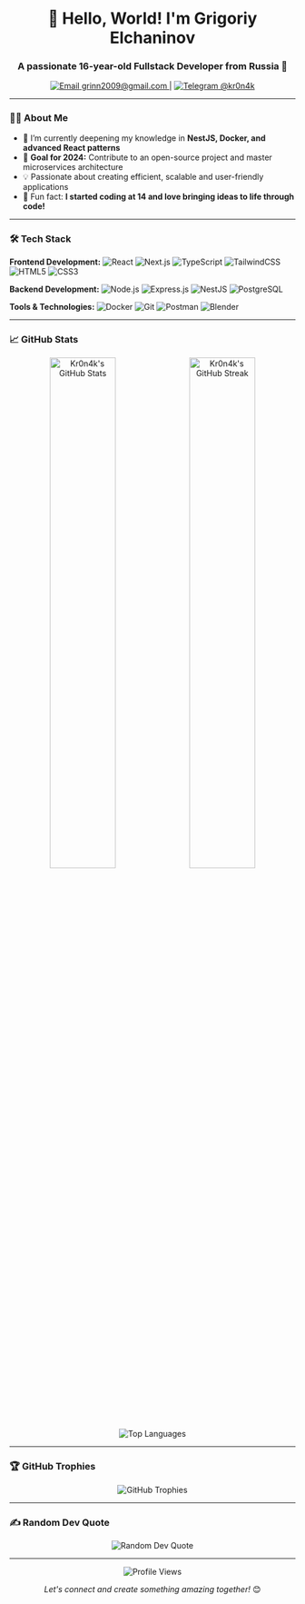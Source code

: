 <h1 align="center">👋 Hello, World! I'm Grigoriy Elchaninov</h1>
<h3 align="center">A passionate 16-year-old Fullstack Developer from Russia 🚀</h3>

<p align="center">
  <!-- Gmail - Вариант 1 -->
  <a href="mailto:grinn2009@gmail.com">
    <img src="https://img.shields.io/badge/Gmail-D14836?style=for-the-badge&logo=gmail&logoColor=white&link=mailto:grinn2009@gmail.com" alt="Email"/>
    grinn2009@gmail.com
  </a>
  <span> | </span>
  <!-- Telegram - Вариант 1 -->
  <a href="https://t.me/kr0n4k">
    <img src="https://img.shields.io/badge/Telegram-2CA5E0?style=for-the-badge&logo=telegram&logoColor=white" alt="Telegram"/>
    @kr0n4k
  </a>
</p>

---

### 👨‍💻 About Me

- 🌱 I’m currently deepening my knowledge in **NestJS, Docker, and advanced React patterns**
- 🎯 **Goal for 2024:** Contribute to an open-source project and master microservices architecture
- 💡 Passionate about creating efficient, scalable and user-friendly applications
- 🎨 Fun fact: **I started coding at 14 and love bringing ideas to life through code!**

---

### 🛠️ Tech Stack

**Frontend Development:**
![React](https://img.shields.io/badge/React-20232A?style=for-the-badge&logo=react&logoColor=61DAFB)
![Next.js](https://img.shields.io/badge/Next.js-000000?style=for-the-badge&logo=next.js&logoColor=white)
![TypeScript](https://img.shields.io/badge/TypeScript-007ACC?style=for-the-badge&logo=typescript&logoColor=white)
![TailwindCSS](https://img.shields.io/badge/Tailwind_CSS-38B2AC?style=for-the-badge&logo=tailwind-css&logoColor=white)
![HTML5](https://img.shields.io/badge/HTML5-E34F26?style=for-the-badge&logo=html5&logoColor=white)
![CSS3](https://img.shields.io/badge/CSS3-1572B6?style=for-the-badge&logo=css3&logoColor=white)

**Backend Development:**
![Node.js](https://img.shields.io/badge/Node.js-339933?style=for-the-badge&logo=nodedotjs&logoColor=white)
![Express.js](https://img.shields.io/badge/Express.js-000000?style=for-the-badge&logo=express&logoColor=white)
![NestJS](https://img.shields.io/badge/NestJS-E0234E?style=for-the-badge&logo=nestjs&logoColor=white)
![PostgreSQL](https://img.shields.io/badge/PostgreSQL-316192?style=for-the-badge&logo=postgresql&logoColor=white)

**Tools & Technologies:**
![Docker](https://img.shields.io/badge/Docker-2496ED?style=for-the-badge&logo=docker&logoColor=white)
![Git](https://img.shields.io/badge/Git-F05032?style=for-the-badge&logo=git&logoColor=white)
![Postman](https://img.shields.io/badge/Postman-FF6C37?style=for-the-badge&logo=postman&logoColor=white)
![Blender](https://img.shields.io/badge/Blender-F5792A?style=for-the-badge&logo=blender&logoColor=white)

---

### 📈 GitHub Stats

<p align="center">
  <img src="https://github-readme-stats.vercel.app/api?username=Kr0n4k&show_icons=true&theme=radical&hide_border=true&include_all_commits=true" alt="Kr0n4k's GitHub Stats" width="48%" />
  <img src="https://github-readme-streak-stats.herokuapp.com/?user=Kr0n4k&theme=radical&hide_border=true" alt="Kr0n4k's GitHub Streak" width="48%" />
</p>

<p align="center">
  <img src="https://github-readme-stats.vercel.app/api/top-langs/?username=Kr0n4k&layout=compact&theme=radical&hide_border=true&langs_count=8" alt="Top Languages" />
</p>

---

### 🏆 GitHub Trophies

<p align="center">
  <img src="https://github-profile-trophy.vercel.app/?username=Kr0n4k&theme=radical&no-frame=true&row=1&column=7" alt="GitHub Trophies" />
</p>

---

### ✍️ Random Dev Quote

<p align="center">
  <img src="https://quotes-github-readme.vercel.app/api?type=horizontal&theme=radical" alt="Random Dev Quote" />
</p>

---

<p align="center">
  <img src="https://komarev.com/ghpvc/?username=Kr0n4k&style=flat-square&color=blue" alt="Profile Views"/>
</p>

<p align="center"> 
  <i>Let's connect and create something amazing together!</i> 😊
</p>
